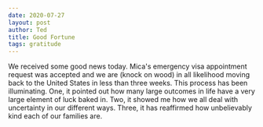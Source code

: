 ```yaml
---
date: 2020-07-27
layout: post
author: Ted
title: Good Fortune
tags: gratitude
---
```

We received some good news today. Mica's emergency visa appointment request was accepted and we are (knock on wood) in all likelihood moving back to the United States in less than three weeks. This process has been illuminating. One, it pointed out how many large outcomes in life have a very large element of luck baked in. Two, it showed me how we all deal with uncertainty in our different ways. Three, it has reaffirmed how unbelievably kind each of our families are.
